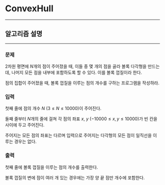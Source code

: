 # ConvexHull
---
## 알고리즘 설명

---
### 문제

2차원 평면에 $N$개의 점이 주어졌을 때, 이들 중 몇 개의 점을 골라 볼록 다각형을 만드는데, 나머지 모든 점을 내부에 포함하도록 할 수 있다. 이를 볼록 껍질이라 한다.

점의 집합이 주어졌을 때, 볼록 껍질을 이루는 점의 개수를 구하는 프로그램을 작성하라.

### 입력
첫째 줄에 점의 개수 $N$ $(3 \leq N \leq 10000)$이 주어진다.

둘째 줄부터 $N$개의 줄에 걸쳐 각 점의 좌표 $x$, $y$ $(-10000 \leq x,y \leq 10000)$가 빈 칸을 사이에 두고 주어진다.

주어지는 모든 점의 좌표는 다르며 입력으로 주어지는 다각형의 모든 점이 일직선을 이루는 경우는 없다.

### 출력
첫째 줄에 볼록 껍질을 이루는 점의 개수를 출력한다.

볼록 껍질의 변에 점이 여러 개 있는 경우에는 가장 양 끝 점만 개수에 포함한다.